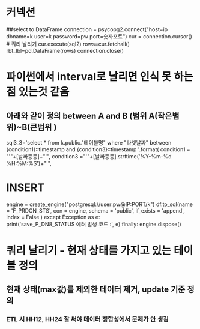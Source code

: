 # 커넥션
##select to DataFrame
connection = psycopg2.connect("host=ip dbname=k user=k password=pw port=숫자포트")
        cur = connection.cursor()
        # 쿼리 날리기
        cur.execute(sql2)
        rows=cur.fetchall()
        rbt_lbl=pd.DataFrame(rows)
connection.close()

# 파이썬에서 interval로 날리면 인식 못 하는점 있는것 같음
## 아래와 같이 정의 between A and B (범위 A(작은범위)~B(큰범위 )
sql3_3='select * from k.public."테이블명" where "타겟날짜" between {condition1}::timestamp and {condition3}::timestamp '.format(
condition1 = "'"+[날짜등등]+"'",
condition3 ="'"+[날짜등등].strftime('%Y-%m-%d %H:%M:%S')+"'",


# INSERT
engine = create_engine("postgresql://user:pw@IP:PORT/k")
        df.to_sql(name = 'F_PRDCN_STS',
                  con = engine,
                  schema = 'public',
                  if_exists = 'append',
                  index = False
                  )
    except Exception as e:    
        print('save_P_DN8_STATUS 에러 발생 코드 :', e)
    finally:
        engine.dispose()  

# 쿼리 날리기 - 현재 상태를 가지고 있는 테이블 정의
## 현재 상태(max값)를 제외한 데이터 제거, update 기준 정의

### ETL 시 HH12, HH24 잘 써야 데이터 정합성에서 문제가 안 생김
